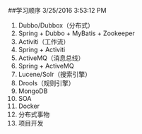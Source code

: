 ##学习顺序 3/25/2016 3:53:12 PM 

1. Dubbo/Dubbox（分布式）
2. Spring + Dubbo + MyBatis + Zookeeper
3. Activiti（工作流）
4. Spring + Activiti
5. ActiveMQ（消息总线）
6. Spring + ActiveMQ
7. Lucene/Solr（搜索引擎）
8. Drools（规则引擎） 
9. MongoDB
10. SOA
11. Docker
12. 分布式事物
13. 项目开发